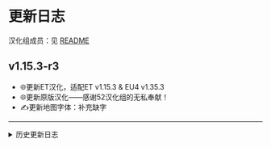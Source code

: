 # 更新日志

汉化组成员：见 [README](https://github.com/Cccc-owo/Extended-Timeline-Chinese-Localisation-Project#%E8%B4%A1%E7%8C%AE%E8%80%85--contributors)

## v1.15.3-r3

- 🌐更新ET汉化，适配ET v1.15.3 & EU4 v1.35.3
- 🌐更新原版汉化——感谢52汉化组的无私奉献！
- ✍️更新地图字体：补充缺字

---

<details><summary>历史更新日志</summary>

## v1.15.1-r2

- 🌐更新ET汉化
- 🌐更新原版汉化——感谢52汉化组的无私奉献！
- ✍️更新地图字体：补充缺字

## v1.15.1-r1

- 🎇ETCLP 的第一个正式版！（是的，之前的都是测试版……）
- 🌐更新ET汉化
- 🌐更新原版汉化——感谢52汉化组的无私奉献！
- ✍️更新地图字体：补充缺字
- 🎇欢迎新的翻译成员：@MrEmptiness

## v1.14.4-b16

- 🌐更新汉化
- ↘本次汉化更新补完了国家理念汉化，更新了部分动态地名及文化人名的汉化
- ✍️更新地图字体：补充缺字
- 🎇欢迎新的翻译成员：@SphinX1633

## v1.14.4-b15

- 🔧修复可能存在的崩溃问题
- 🌐更新汉化
- 🎇欢迎新的翻译成员：@VoidLemon （虛白Lemon）

## v1.14.4-b14

又又是个小更新。

- 🌐更新汉化
- ↘本次汉化更新主要包括部分国家理念和动态地名的汉化
- ✍️更新地图字体：补充缺字
- 🎇欢迎新的翻译成员：@Chiangkaisheck （止波里）

## v1.14.4-b13

又是个小更新。

- 🌐更新汉化
- ↘本次汉化更新主要包括部分国家理念和动态地名的汉化
- ✍️更新地图字体：补充缺字（邽）
- 🎇欢迎新的翻译成员：@Kar0606

## v1.14.4-b12

只是个小更新。

- 🌐更新汉化
- ✍️更新地图字体：「方正北魏楷书」 => 「方正公文楷体」
- 🖼️更新缩略图

## v1.14.4-b11

- ❗**本模组自此版本改为 ET 的附属子模组，即你需要安装并启用 ET 本体才可游玩。***!你还需要将 ET 的顺序置于本模组之前!*
- 🌐更新汉化
- ↘本次汉化更新主要包括任务树与国家理念，及动态地名的部分汉化，进度可至 [ParaTranz](https://paratranz.cn/projects/5342/) 查看
- ↘其他的一些本地化修正
- 🎇欢迎新的翻译成员：@Cloudflipper

## v1.14.4-b10

- 🎇新春快乐！本模组在创意工坊上达成破千订阅，谢谢大家支持！
- ✍️更新地图字体
- 🌐更新汉化
- ↘本次汉化更新主要包括任务树与国家理念的部分汉化，进度可至 [ParaTranz](https://paratranz.cn/projects/5342/) 查看
- ↘其他的一些本地化修正
- 🎇欢迎新的翻译成员：@CHuang227 , @Fritzwang , @15910637182 , @IsaacChen0527 , @zhuxizheng , @Observl

## v1.14.4-b9

- 🌐更新汉化
- ↘本次汉化更新主要包括任务树与国家理念的部分汉化，进度可至 [ParaTranz](https://paratranz.cn/projects/5342/) 查看
- 🎇欢迎新的翻译成员 @Zhujianfei1

## v1.14.4-b8

- 🌐更新汉化
- ↘本次汉化更新主要包括任务树与国家理念的部分汉化，进度可至 [ParaTranz](https://paratranz.cn/projects/5342/) 查看
- 🖼️更新缩略图
- ✏️更改模组名：由「Extended Timeline Chinese Localisation Project | 延长时间线中文汉化计划」改为「延长时间线汉化计划－Extended Timeline Chinese Localisation Project」

## v1.14.4-b7

- 🌐更新汉化
- ↘本次更新包括一大堆人名汉化，基本覆盖了汉语国家

## v1.14.4-b6

- 🌐更新汉化-2023年1月4日

## v1.14.4-b5

- 🌐更新汉化-2023年1月3日
- 🎇欢迎新的翻译成员 @shuaichao189

## v1.14.4-b4

- 🔧修复崩溃问题
- 🌐更新汉化

## v1.14.3-b1

- 🎇初次发布

</details>
